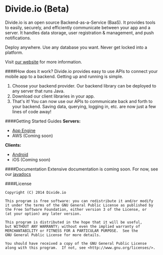 Divide.io (Beta)
===========

Divide.io is an open source Backend-as-a-Service (BaaS). It provides tools to easily, securely, and efficiently communicate between your app and a server. It handles data storage, user registration & management, and push notifications.

Deploy anywhere. Use any database you want. Never get locked into a platform.

Visit [our website](http://www.divide.io/) for more information.

####How does it work?
Divide.io provides easy to use APIs to connect your mobile app to a backend. Getting up and running is simple.

1. Choose your backend provider. Our backend library can be deployed to any server that runs Java.
2. Download our client libraries in your app.
3. That's it! You can now use our APIs to communicate back and forth to your backend. Saving data, querying, logging in, etc. are now just a few lines of code away!

####Getting Started Guides
**Servers:**
* [App Engine](http://www.divide.io/get_started/app_engine)
* AWS (Coming soon)

**Clients:**

* [Android](http://www.divide.io/get_started/android)
* iOS (Coming soon)

####Documentation
Extensive documentation is coming soon. For now, see our [javadocs](http://hiddenstage.github.io/divide-docs/javadocs/)

####License
```
Copyright (C) 2014 Divide.io

This program is free software: you can redistribute it and/or modify
it under the terms of the GNU General Public License as published by
the Free Software Foundation, either version 3 of the License, or
(at your option) any later version.

This program is distributed in the hope that it will be useful,
but WITHOUT ANY WARRANTY; without even the implied warranty of
MERCHANTABILITY or FITNESS FOR A PARTICULAR PURPOSE.  See the
GNU General Public License for more details.

You should have received a copy of the GNU General Public License
along with this program.  If not, see <http://www.gnu.org/licenses/>.
```
